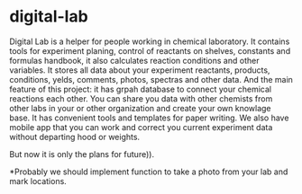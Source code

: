 # digital-lab

Digital Lab is a helper for people working in chemical laboratory. It contains tools for experiment planing, control of reactants on shelves, constants and formulas handbook, it also calculates reaction conditions and other variables. It stores all data about your experiment reactants, products, conditions, yelds, comments, photos, spectras and other data. And the main feature of this project: it has grpah database to connect your chemical reactions each other. You can share you data with other chemists from other labs in your or other organization and create your own knowlage base. It has convenient tools and templates for paper writing. We also have mobile app that you can work and correct you current experiment data without departing hood or weights.

But now it is only the plans for future)).

*Probably we should implement function to take a photo from your lab and mark locations.
